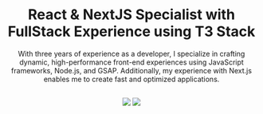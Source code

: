 <div align="center">

  <h1>React & NextJS Specialist with FullStack Experience using T3 Stack</h1>

With three years of experience as a developer, I specialize in crafting dynamic, high-performance front-end experiences using JavaScript frameworks, Node.js, and GSAP. Additionally, my experience with Next.js enables me to create fast and optimized applications.
</div>

  ##
  
<div align="center">  
  <a href="https://www.linkedin.com/in/carloshenriquerp" target="_blank"><img src="https://img.shields.io/badge/-LinkedIn-%230077B5?style=for-the-badge&logo=linkedin&logoColor=white" target="_blank"></a>  
  <a href = "mailto:falacom.ocarlos@gmail.com"><img src="https://img.shields.io/badge/-Gmail-%23333?style=for-the-badge&logo=gmail&logoColor=white" target="_blank"></a>
</div>
